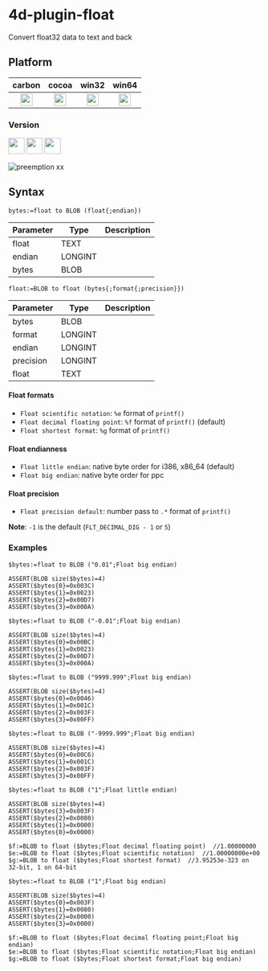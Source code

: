 # 4d-plugin-float
Convert float32 data to text and back

## Platform

| carbon | cocoa | win32 | win64 |
|:------:|:-----:|:---------:|:---------:|
|<img src="https://cloud.githubusercontent.com/assets/1725068/22371562/1b091f0a-e4db-11e6-8458-8653954a7cce.png" width="24" height="24" />|<img src="https://cloud.githubusercontent.com/assets/1725068/22371562/1b091f0a-e4db-11e6-8458-8653954a7cce.png" width="24" height="24" />|<img src="https://cloud.githubusercontent.com/assets/1725068/22371562/1b091f0a-e4db-11e6-8458-8653954a7cce.png" width="24" height="24" />|<img src="https://cloud.githubusercontent.com/assets/1725068/22371562/1b091f0a-e4db-11e6-8458-8653954a7cce.png" width="24" height="24" />|

### Version

<img src="https://cloud.githubusercontent.com/assets/1725068/18940649/21945000-8645-11e6-86ed-4a0f800e5a73.png" width="32" height="32" /> <img src="https://cloud.githubusercontent.com/assets/1725068/18940648/2192ddba-8645-11e6-864d-6d5692d55717.png" width="32" height="32" /> <img src="https://user-images.githubusercontent.com/1725068/41266195-ddf767b2-6e30-11e8-9d6b-2adf6a9f57a5.png" width="32" height="32" />

![preemption xx](https://user-images.githubusercontent.com/1725068/41327179-4e839948-6efd-11e8-982b-a670d511e04f.png)

## Syntax

```
bytes:=float to BLOB (float{;endian})
```

Parameter|Type|Description
------------|------------|----
float|TEXT|
endian|LONGINT|
bytes|BLOB|

```
float:=BLOB to float (bytes{;format{;precision}})
```

Parameter|Type|Description
------------|------------|----
bytes|BLOB|
format|LONGINT|
endian|LONGINT|
precision|LONGINT|
float|TEXT|

#### Float formats

* ``Float scientific notation``: ``%e`` format of ``printf()``  
* ``Float decimal floating point``: ``%f`` format of ``printf()`` (default)  
* ``Float shortest format``: ``%g`` format of ``printf()``  

#### Float endianness

* ``Float little endian``: native byte order for i386, x86_64 (default)
* ``Float big endian``: native byte order for ppc    

#### Float precision

* ``Float precision default``: number pass to ``.*`` format of ``printf()``  

**Note**: ``-1`` is the default (``FLT_DECIMAL_DIG - 1`` or ``5``)

### Examples

```
$bytes:=float to BLOB ("0.01";Float big endian)

ASSERT(BLOB size($bytes)=4)
ASSERT($bytes{0}=0x003C)
ASSERT($bytes{1}=0x0023)
ASSERT($bytes{2}=0x00D7)
ASSERT($bytes{3}=0x000A)

$bytes:=float to BLOB ("-0.01";Float big endian)

ASSERT(BLOB size($bytes)=4)
ASSERT($bytes{0}=0x00BC)
ASSERT($bytes{1}=0x0023)
ASSERT($bytes{2}=0x00D7)
ASSERT($bytes{3}=0x000A)

$bytes:=float to BLOB ("9999.999";Float big endian)

ASSERT(BLOB size($bytes)=4)
ASSERT($bytes{0}=0x0046)
ASSERT($bytes{1}=0x001C)
ASSERT($bytes{2}=0x003F)
ASSERT($bytes{3}=0x00FF)

$bytes:=float to BLOB ("-9999.999";Float big endian)

ASSERT(BLOB size($bytes)=4)
ASSERT($bytes{0}=0x00C6)
ASSERT($bytes{1}=0x001C)
ASSERT($bytes{2}=0x003F)
ASSERT($bytes{3}=0x00FF)
```

```
$bytes:=float to BLOB ("1";Float little endian)

ASSERT(BLOB size($bytes)=4)
ASSERT($bytes{3}=0x003F)
ASSERT($bytes{2}=0x0080)
ASSERT($bytes{1}=0x0000)
ASSERT($bytes{0}=0x0000)

$f:=BLOB to float ($bytes;Float decimal floating point)  //1.00000000
$e:=BLOB to float ($bytes;Float scientific notation)  //1.00000000e+00
$g:=BLOB to float ($bytes;Float shortest format)  //3.95253e-323 on 32-bit, 1 on 64-bit

$bytes:=float to BLOB ("1";Float big endian)

ASSERT(BLOB size($bytes)=4)
ASSERT($bytes{0}=0x003F)
ASSERT($bytes{1}=0x0080)
ASSERT($bytes{2}=0x0000)
ASSERT($bytes{3}=0x0000)

$f:=BLOB to float ($bytes;Float decimal floating point;Float big endian)
$e:=BLOB to float ($bytes;Float scientific notation;Float big endian)
$g:=BLOB to float ($bytes;Float shortest format;Float big endian)
```

